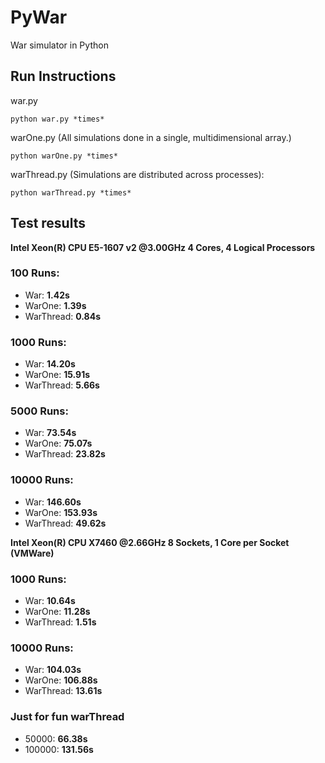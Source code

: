 # PyWar
War simulator in Python

## Run Instructions
war.py

```
python war.py *times*
```

warOne.py (All simulations done in a single, multidimensional array.)

```
python warOne.py *times*
```

warThread.py (Simulations are distributed across processes):

```
python warThread.py *times*
```

## Test results
**Intel Xeon(R) CPU E5-1607 v2 @3.00GHz 4 Cores, 4 Logical Processors**

### 100 Runs:
* War: **1.42s** 
* WarOne: **1.39s**
* WarThread: **0.84s**

### 1000 Runs:
* War: **14.20s**
* WarOne: **15.91s**
* WarThread: **5.66s**

### 5000 Runs:
* War: **73.54s**
* WarOne: **75.07s**
* WarThread: **23.82s**

### 10000 Runs:
* War: **146.60s**
* WarOne: **153.93s**
* WarThread: **49.62s**

**Intel Xeon(R) CPU X7460 @2.66GHz 8 Sockets, 1 Core per Socket (VMWare)**

### 1000 Runs:
* War: **10.64s**
* WarOne: **11.28s**
* WarThread: **1.51s**

### 10000 Runs:
* War: **104.03s**
* WarOne: **106.88s**
* WarThread: **13.61s**

### Just for fun warThread
* 50000: **66.38s**
* 100000: **131.56s**
